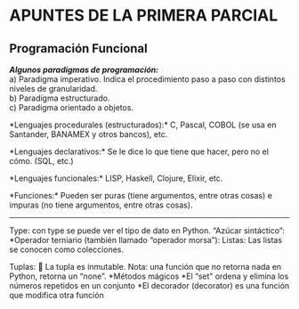 # APUNTES DE LA PRIMERA PARCIAL
## Programación Funcional
***Algunos paradigmas de programación:***     
a) Paradigma imperativo. Indica el procedimiento paso a paso con distintos niveles de granularidad.  
b) Paradigma estructurado.  
c) Paradigma orientado a objetos.  
<p>*Lenguajes procedurales (estructurados):* C, Pascal, COBOL (se usa en Santander, BANAMEX y otros bancos), etc.</p>    
<p>*Lenguajes declarativos:* Se le dice lo que tiene que hacer, pero no el cómo. (SQL, etc.)</p>    
<p>*Lenguajes funcionales:* LISP, Haskell, Clojure, Elixir, etc.</p>  
<p>*Funciones:* Pueden ser puras (tiene argumentos, entre otras cosas) e impuras (no tiene argumentos, entre otras cosas).</p>  
<hr>
<p>Type: con type se puede ver el tipo de dato en Python.
“Azúcar sintáctico”: 
*Operador terniario (también llamado “operador morsa”):
Listas:
Las listas se conocen como colecciones.

Tuplas:
	La tupla es inmutable.
Nota: una función que no retorna nada en Python, retorna un “none”.
*Métodos mágicos
*El “set” ordena y elimina los números repetidos en un conjunto
*El decorador (decorator) es una función que modifica otra función


